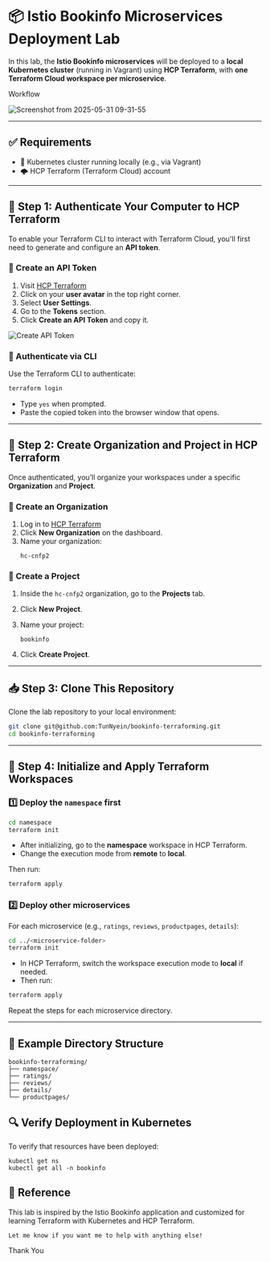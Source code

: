 
# 📦 Istio Bookinfo Microservices Deployment Lab

In this lab, the **Istio Bookinfo microservices** will be deployed to a **local Kubernetes cluster** (running in Vagrant) using **HCP Terraform**, with **one Terraform Cloud workspace per microservice**.

Workflow

![Screenshot from 2025-05-31 09-31-55](https://github.com/user-attachments/assets/27c0e2aa-661d-49bb-8136-18fc35c9f30c)


---

## ✅ Requirements

- 🧩 Kubernetes cluster running locally (e.g., via Vagrant)
- 🌩️ HCP Terraform (Terraform Cloud) account

---

## 🔐 Step 1: Authenticate Your Computer to HCP Terraform

To enable your Terraform CLI to interact with Terraform Cloud, you'll first need to generate and configure an **API token**.

### 🔑 Create an API Token

1. Visit [HCP Terraform](https://app.terraform.io/)
2. Click on your **user avatar** in the top right corner.
3. Select **User Settings**.
4. Go to the **Tokens** section.
5. Click **Create an API Token** and copy it.

![Create API Token](https://github.com/user-attachments/assets/d057c73b-f14d-4a9e-b526-fdab33e43d24)

### 🔌 Authenticate via CLI

Use the Terraform CLI to authenticate:

```bash
terraform login
```

- Type `yes` when prompted.
- Paste the copied token into the browser window that opens.

---

## 🧱 Step 2: Create Organization and Project in HCP Terraform

Once authenticated, you’ll organize your workspaces under a specific **Organization** and **Project**.

### 🏢 Create an Organization

1. Log in to [HCP Terraform](https://app.terraform.io/)
2. Click **New Organization** on the dashboard.
3. Name your organization:  
   ```text
   hc-cnfp2
   ```


### 📁 Create a Project

1. Inside the `hc-cnfp2` organization, go to the **Projects** tab.
2. Click **New Project**.
3. Name your project:  
   ```text
   bookinfo
   ```


5. Click **Create Project**.

---

## 📥 Step 3: Clone This Repository

Clone the lab repository to your local environment:

```bash
git clone git@github.com:TunNyein/bookinfo-terraforming.git
cd bookinfo-terraforming
```

---

## 🚀 Step 4: Initialize and Apply Terraform Workspaces

### 1️⃣ Deploy the `namespace` first

```bash
cd namespace
terraform init
```

- After initializing, go to the **namespace** workspace in HCP Terraform.
- Change the execution mode from **remote** to **local**.

Then run:

```bash
terraform apply
```

### 2️⃣ Deploy other microservices

For each microservice (e.g., `ratings`, `reviews`, `productpages`, `details`):

```bash
cd ../<microservice-folder>
terraform init
```

- In HCP Terraform, switch the workspace execution mode to **local** if needed.
- Then run:

```bash
terraform apply
```

Repeat the steps for each microservice directory.

---

## 🧪 Example Directory Structure

```
bookinfo-terraforming/
├── namespace/
├── ratings/
├── reviews/
├── details/
└── productpages/
```
## 🔍 Verify Deployment in Kubernetes
To verify that resources have been deployed:

```
kubectl get ns
kubectl get all -n bookinfo

```
## 📘 Reference
This lab is inspired by the Istio Bookinfo application and customized for learning Terraform with Kubernetes and HCP Terraform.

```
Let me know if you want me to help with anything else!

```
Thank You
